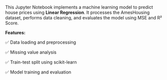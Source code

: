 This Jupyter Notebook implements a machine learning model to predict house prices using **Linear Regression**. It processes the AmesHousing dataset, performs data cleaning, and evaluates the model using MSE and R² Score.

**Features:**

✅ Data loading and preprocessing

✅ Missing value analysis

✅ Train-test split using scikit-learn

✅ Model training and evaluation
